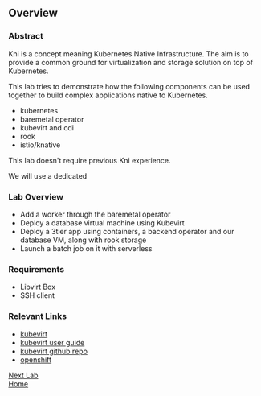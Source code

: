 ## Overview

### Abstract

Kni is a concept meaning Kubernetes Native Infrastructure. The aim is to provide a common ground for virtualization and storage solution on top of Kubernetes.

This lab tries to demonstrate how the following components can be used together to build complex applications native to Kubernetes.

- kubernetes
- baremetal operator
- kubevirt and cdi
- rook
- istio/knative

This lab doesn't require previous Kni experience.

We will use a dedicated 

### Lab Overview

* Add a worker through the baremetal operator
* Deploy a database virtual machine using Kubevirt
* Deploy a 3tier app using containers, a backend operator and our database VM, along with rook storage
* Launch a batch job on it with serverless

### Requirements

- Libvirt Box
- SSH client

### Relevant Links

- [kubevirt](http://kubevirt.io/)
- [kubevirt user guide](https://kubevirt.io/user-guide/docs/latest/welcome/index.html)
- [kubevirt github repo](https://github.com/kubevirt/kubevirt)
- [openshift](https://docs.okd.io/latest/welcome/index.html)

[Next Lab](lab1.md)\
[Home](README.md)
